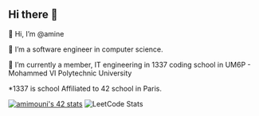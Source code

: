## Hi there 👋


👋 Hi, I’m @amine

👀 I’m a software engineer in computer science.

🌱 I’m currently a member, IT engineering in 1337 coding school in UM6P - Mohammed VI Polytechnic University

*1337 is school Affiliated to 42 school in Paris.

[![amimouni's 42 stats](https://badge.mediaplus.ma/greenbinary/amimouni)](https://github.com/oakoudad/badge42)
![LeetCode Stats](https://leetcode.card.workers.dev/amzine10?theme=dark&font=baloo)
